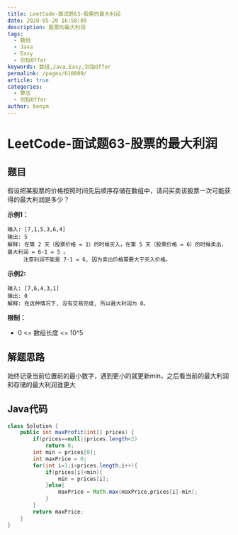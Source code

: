 ```yaml
---
title: LeetCode-面试题63-股票的最大利润
date: 2020-05-20 16:58:09
description: 股票的最大利润
tags: 
  - 数组
  - Java
  - Easy
  - 剑指Offer
keywords: 数组,Java,Easy,剑指Offer
permalink: /pages/610009/
article: true
categories: 
  - 算法
  - 剑指Offer
author: benym
---
```


# LeetCode-面试题63-股票的最大利润

## 题目

假设把某股票的价格按照时间先后顺序存储在数组中，请问买卖该股票一次可能获得的最大利润是多少？

**示例1：**

```
输入: [7,1,5,3,6,4]
输出: 5
解释: 在第 2 天（股票价格 = 1）的时候买入，在第 5 天（股票价格 = 6）的时候卖出，最大利润 = 6-1 = 5 。
     注意利润不能是 7-1 = 6, 因为卖出价格需要大于买入价格。
```

**示例2:**

```
输入: [7,6,4,3,1]
输出: 0
解释: 在这种情况下, 没有交易完成, 所以最大利润为 0。
```

**限制：**

- 0 <= 数组长度 <= 10^5

## 解题思路

始终记录当前位置前的最小数字，遇到更小的就更新min，之后看当前的最大利润和存储的最大利润谁更大

## Java代码

```java
class Solution {
    public int maxProfit(int[] prices) {
        if(prices==null||prices.length<2)
            return 0;
        int min = prices[0];
        int maxPrice = 0;
        for(int i=1;i<prices.length;i++){
            if(prices[i]<min){
                min = prices[i];
            }else{
                maxPrice = Math.max(maxPrice,prices[i]-min);
            }
        }
        return maxPrice;
    }
}
```


